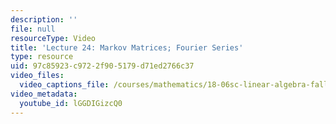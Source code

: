```yaml
---
description: ''
file: null
resourceType: Video
title: 'Lecture 24: Markov Matrices; Fourier Series'
type: resource
uid: 97c85923-c972-2f90-5179-d71ed2766c37
video_files:
  video_captions_file: /courses/mathematics/18-06sc-linear-algebra-fall-2011/least-squares-determinants-and-eigenvalues/markov-matrices-fourier-series/lecture-24-markov-matrices-fourier-series/lGGDIGizcQ0.vtt
video_metadata:
  youtube_id: lGGDIGizcQ0
---
```

